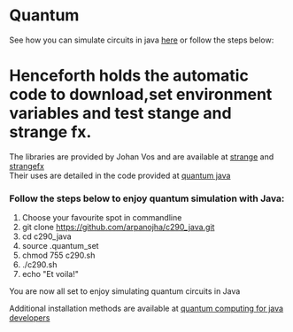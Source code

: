 # Quantum
    
See how you can simulate circuits in java [here](https://github.com/arpanojha/Quantum/tree/main/c290/java_sim) or follow the steps below:
  
# Henceforth holds the automatic code to download,set environment variables and test stange and strange fx.     
The libraries are provided by Johan Vos and are available at [strange](https://github.com/redfx-quantum/strange)  and [strangefx](https://github.com/redfx-quantum/strangefx)  
Their uses are detailed in the code provided at [quantum java](https://github.com/johanvos/quantumjava)      
  
   
### Follow the steps below to enjoy quantum simulation with Java:     
1) Choose your favourite spot in commandline    
2) git clone https://github.com/arpanojha/c290_java.git    
3) cd c290_java   
4) source .quantum_set   
5) chmod 755 c290.sh   
6) ./c290.sh   
7) echo "Et voila!"   
  
     
You are now all set to enjoy simulating quantum circuits in Java   
   
Additional installation methods are available at [quantum computing for java developers](https://livebook.manning.com/book/quantum-computing-for-java-developers/a-installing-strange/v-5/1)     


